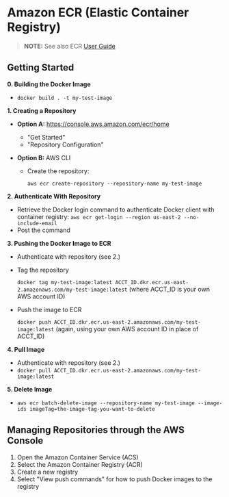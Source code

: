# Amazon ECR (Elastic Container Registry)

> **NOTE:** See also ECR [User Guide](https://docs.aws.amazon.com/AmazonECR/latest/userguide/ECR_AWSCLI.html#AWSCLI_push_image)



## Getting Started

**0. Building the Docker Image**

- `docker build . -t my-test-image`

**1. Creating a Repository**

- **Option A:** https://console.aws.amazon.com/ecr/home

  - "Get Started"
  - "Repository Configuration"

- **Option B:** AWS CLI

  - Create the repository:

     `aws ecr create-repository --repository-name my-test-image`

**2. Authenticate With Repository**

- Retrieve the Docker login command to authenticate Docker client with container registry: `aws ecr get-login --region us-east-2 --no-include-email`
- Post the command

**3. Pushing the Docker Image to ECR**

- Authenticate with repository (see 2.)

- Tag the repository

  `docker tag my-test-image:latest ACCT_ID.dkr.ecr.us-east-2.amazonaws.com/my-test-image:latest` (where ACCT_ID is your own AWS account ID)

- Push the image to ECR

  `docker push ACCT_ID.dkr.ecr.us-east-2.amazonaws.com/my-test-image:latest` (again, using your own AWS account ID in place of ACCT_ID)

**4. Pull Image**

- Authenticate with repository (see 2.)
- `docker pull ACCT_ID.dkr.ecr.us-east-2.amazonaws.com/my-test-image:latest`

**5. Delete Image**

- `aws ecr batch-delete-image --repository-name my-test-image --image-ids imageTag=the-image-tag-you-want-to-delete`





## Managing Repositories through the AWS Console

1. Open the Amazon Container Service (ACS)
2. Select the Amazon Container Registry (ACR)
3. Create a new registry
4. Select "View push commands" for how to push Docker images to the registry



